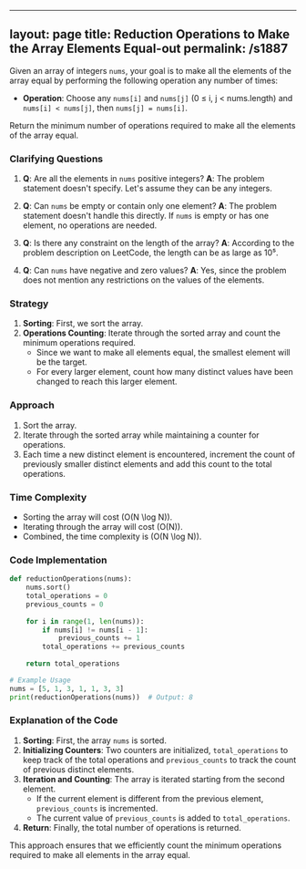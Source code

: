 
---
layout: page
title:  Reduction Operations to Make the Array Elements Equal-out
permalink: /s1887
---

Given an array of integers `nums`, your goal is to make all the elements of the array equal by performing the following operation any number of times: 
- **Operation**: Choose any `nums[i]` and `nums[j]` (0 ≤ i, j < nums.length) and `nums[i] < nums[j]`, then `nums[j] = nums[i]`.

Return the minimum number of operations required to make all the elements of the array equal.

### Clarifying Questions

1. **Q**: Are all the elements in `nums` positive integers?
   **A**: The problem statement doesn't specify. Let's assume they can be any integers.

2. **Q**: Can `nums` be empty or contain only one element?
   **A**: The problem statement doesn't handle this directly. If `nums` is empty or has one element, no operations are needed.

3. **Q**: Is there any constraint on the length of the array?
   **A**: According to the problem description on LeetCode, the length can be as large as 10⁵.

4. **Q**: Can `nums` have negative and zero values?
   **A**: Yes, since the problem does not mention any restrictions on the values of the elements.

### Strategy

1. **Sorting**: First, we sort the array.
2. **Operations Counting**: Iterate through the sorted array and count the minimum operations required.
   - Since we want to make all elements equal, the smallest element will be the target.
   - For every larger element, count how many distinct values have been changed to reach this larger element.
   
### Approach

1. Sort the array.
2. Iterate through the sorted array while maintaining a counter for operations.
3. Each time a new distinct element is encountered, increment the count of previously smaller distinct elements and add this count to the total operations.

### Time Complexity

- Sorting the array will cost \(O(N \log N)\).
- Iterating through the array will cost \(O(N)\).
- Combined, the time complexity is \(O(N \log N)\).

### Code Implementation

```python
def reductionOperations(nums):
    nums.sort()
    total_operations = 0
    previous_counts = 0
    
    for i in range(1, len(nums)):
        if nums[i] != nums[i - 1]:
            previous_counts += 1
        total_operations += previous_counts
    
    return total_operations

# Example Usage
nums = [5, 1, 3, 1, 1, 3, 3]
print(reductionOperations(nums))  # Output: 8
```

### Explanation of the Code

1. **Sorting**: First, the array `nums` is sorted.
2. **Initializing Counters**: Two counters are initialized, `total_operations` to keep track of the total operations and `previous_counts` to track the count of previous distinct elements.
3. **Iteration and Counting**: The array is iterated starting from the second element.
   - If the current element is different from the previous element, `previous_counts` is incremented.
   - The current value of `previous_counts` is added to `total_operations`.
4. **Return**: Finally, the total number of operations is returned.

This approach ensures that we efficiently count the minimum operations required to make all elements in the array equal.